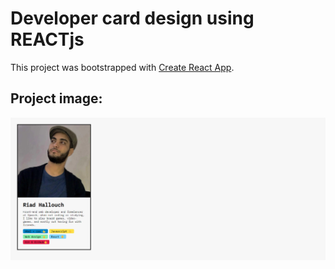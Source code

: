 # Developer card design using REACTjs

This project was bootstrapped with [Create React App](https://github.com/facebook/create-react-app).

## Project image:

![Developer card](./public/imgs/project-pic.png)
